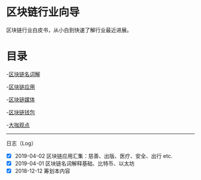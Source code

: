 # 区块链行业向导
区块链行业白皮书，从小白到快速了解行业最近进展。

# 目录

-[区块链名词解](https://github.com/lihuadong/blockchain_guide/blob/master/%E5%8C%BA%E5%9D%97%E9%93%BE%E5%90%8D%E8%AF%8D%E8%A7%A3%E9%87%8A.md)

-[区块链应用](https://github.com/lihuadong/blockchain_guide/blob/master/%E5%8C%BA%E5%9D%97%E9%93%BE%E5%BA%94%E7%94%A8.md)

-[区块链媒体](https://github.com/lihuadong/blockchain_guide/blob/master/%E5%8C%BA%E5%9D%97%E9%93%BE%E5%AA%92%E4%BD%93.md)

-[区块链钱包](https://github.com/lihuadong/blockchain_guide/blob/master/%E6%95%B0%E5%AD%97%E9%92%B1%E5%8C%85.md)

-[大咖观点](https://github.com/lihuadong/blockchain_guide/blob/master/%E5%A4%A7%E5%92%96%E8%A7%82%E7%82%B9.md)

---
日志（Log）

- [X] 2019-04-02  区块链应用汇集：慈善、出版、医疗、安全、出行 etc.
- [x] 2019-04-01  区块链名词解释基础、比特币、以太坊
- [X] 2018-12-12  筹划本内容
